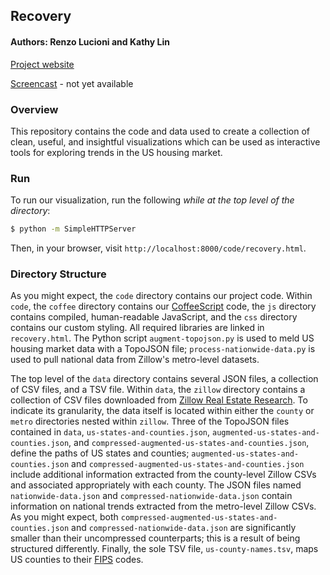 ## Recovery ##

#### Authors: Renzo Lucioni and Kathy Lin ####

[Project website](http://renzolucioni.com/recovery/)

[Screencast]() - not yet available

### Overview ###

This repository contains the code and data used to create a collection of clean, useful, and insightful visualizations which can be used as interactive tools for exploring trends in the US housing market.

### Run ###

To run our visualization, run the following *while at the top level of the directory*:

```bash
$ python -m SimpleHTTPServer
```

Then, in your browser, visit `http://localhost:8000/code/recovery.html`.

### Directory Structure ###

As you might expect, the `code` directory contains our project code. Within `code`, the `coffee` directory contains our [CoffeeScript](http://coffeescript.org/) code, the `js` directory contains compiled, human-readable JavaScript, and the `css` directory contains our custom styling. All required libraries are linked in `recovery.html`. The Python script `augment-topojson.py` is used to meld US housing market data with a TopoJSON file; `process-nationwide-data.py` is used to pull national data from Zillow's metro-level datasets.

The top level of the `data` directory contains several JSON files, a collection of CSV files, and a TSV file. Within `data`, the `zillow` directory contains a collection of CSV files downloaded from [Zillow Real Estate Research](http://www.zillow.com/research/data/). To indicate its granularity, the data itself is located within either the `county` or `metro` directories nested within `zillow`. Three of the TopoJSON files contained in `data`, `us-states-and-counties.json`, `augmented-us-states-and-counties.json`, and `compressed-augmented-us-states-and-counties.json`, define the paths of US states and counties; `augmented-us-states-and-counties.json` and `compressed-augmented-us-states-and-counties.json` include additional information extracted from the county-level Zillow CSVs and associated appropriately with each county. The JSON files named `nationwide-data.json` and `compressed-nationwide-data.json` contain information on national trends extracted from the metro-level Zillow CSVs. As you might expect, both `compressed-augmented-us-states-and-counties.json` and `compressed-nationwide-data.json` are significantly smaller than their uncompressed counterparts; this is a result of being structured differently. Finally, the sole TSV file, `us-county-names.tsv`, maps US counties to their [FIPS](http://en.wikipedia.org/wiki/FIPS_county_code) codes.
